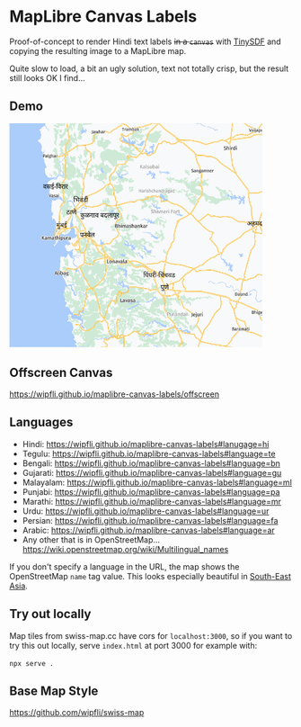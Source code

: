 # MapLibre Canvas Labels

Proof-of-concept to render Hindi text labels ~~in a `canvas`~~ with [TinySDF](https://github.com/mapbox/tiny-sdf) and copying the resulting image to a MapLibre map.

Quite slow to load, a bit an ugly solution, text not totally crisp, but the result still looks OK I find...

## Demo

<a href="https://wipfli.github.io/maplibre-canvas-labels#language=hi">

<img src="screenshot.png" width=450>

</a>

## Offscreen Canvas

https://wipfli.github.io/maplibre-canvas-labels/offscreen

## Languages

  * Hindi: https://wipfli.github.io/maplibre-canvas-labels#lanugage=hi
  * Tegulu: https://wipfli.github.io/maplibre-canvas-labels#language=te
  * Bengali: https://wipfli.github.io/maplibre-canvas-labels#language=bn
  * Gujarati: https://wipfli.github.io/maplibre-canvas-labels#language=gu
  * Malayalam: https://wipfli.github.io/maplibre-canvas-labels#language=ml
  * Punjabi: https://wipfli.github.io/maplibre-canvas-labels#language=pa
  * Marathi: https://wipfli.github.io/maplibre-canvas-labels#language=mr
  * Urdu: https://wipfli.github.io/maplibre-canvas-labels#language=ur
  * Persian: https://wipfli.github.io/maplibre-canvas-labels#language=fa
  * Arabic: https://wipfli.github.io/maplibre-canvas-labels#language=ar
  * Any other that is in OpenStreetMap... https://wiki.openstreetmap.org/wiki/Multilingual_names

If you don't specify a language in the URL, the map shows the OpenStreetMap `name` tag value. This looks especially beautiful in [South-East Asia](https://wipfli.github.io/maplibre-canvas-labels/#map=5.64/14.953/102.901).

## Try out locally

Map tiles from swiss-map.cc have cors for `localhost:3000`, so if you want to try this out locally, serve `index.html` at port 3000 for example with:

`npx serve .`

## Base Map Style

https://github.com/wipfli/swiss-map
